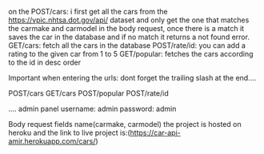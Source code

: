 on the POST/cars: i first get all the cars from the  https://vpic.nhtsa.dot.gov/api/ dataset and only get the one that matches the carmake and carmodel in the body request, once there is a match it saves the car in the database and if no match it returns a not found error.
GET/cars: fetch all the cars in the database
POST/rate/id: you can add a rating to the given car from 1 to 5
GET/popular: fetches the cars according to the id in desc order

Important when entering the urls: dont forget the trailing slash at the end....

POST/cars
GET/cars
POST/popular
POST/rate/id


....
admin panel
username: admin
password: admin


Body request fields name(carmake, carmodel)
the project is hosted on heroku and the link to live project is:(https://car-api-amir.herokuapp.com/cars/) 

